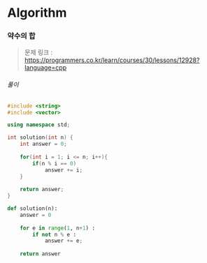 # Algorithm

### 약수의 합



> 문제 링크 : https://programmers.co.kr/learn/courses/30/lessons/12928?language=cpp





###### 풀이

```c++
#include <string>
#include <vector>

using namespace std;

int solution(int n) {
    int answer = 0;
    
    for(int i = 1; i <= n; i++){
        if(n % i == 0)
            answer += i;
    }
    
    return answer;
}
```



```python
def solution(n):
    answer = 0
    
    for e in range(1, n+1) :
        if not n % e :
            answer += e;
    
    return answer
```


